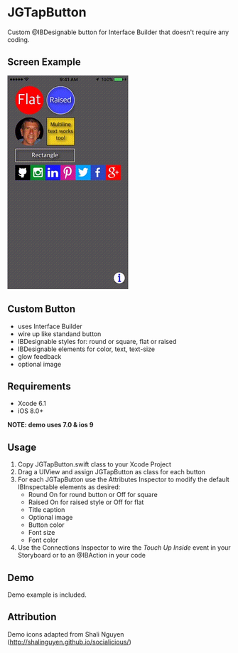 JGTapButton
==========

Custom @IBDesignable button for Interface Builder that doesn't require any coding.

## Screen Example
<img src="https://raw.githubusercontent.com/ziligy/JGTapButton/master/JGTapButton.gif" alt="JGTapButton"/>

## Custom Button
* uses Interface Builder
* wire up like standand button
* IBDesignable styles for: round or square, flat or raised
* IBDesignable elements for color, text, text-size
* glow feedback
* optional image

## Requirements
* Xcode 6.1
* iOS 8.0+

**NOTE: demo uses 7.0 & ios 9**

## Usage
1. Copy JGTapButton.swift class to your Xcode Project
2. Drag a UIView and assign JGTapButton as class for each button
3. For each JGTapButton use the Attributes Inspector to modify the default IBInspectable elements as desired:
    * Round On for round button or Off for square
	* Raised On for raised style or Off for flat
	* Title caption
    * Optional image
    * Button color
	* Font size
	* Font color
4. Use the Connections Inspector to wire the *Touch Up Inside* event in your Storyboard or to an @IBAction in your code

## Demo
Demo example is included.

## Attribution
Demo icons adapted from Shali Nguyen (http://shalinguyen.github.io/socialicious/)


